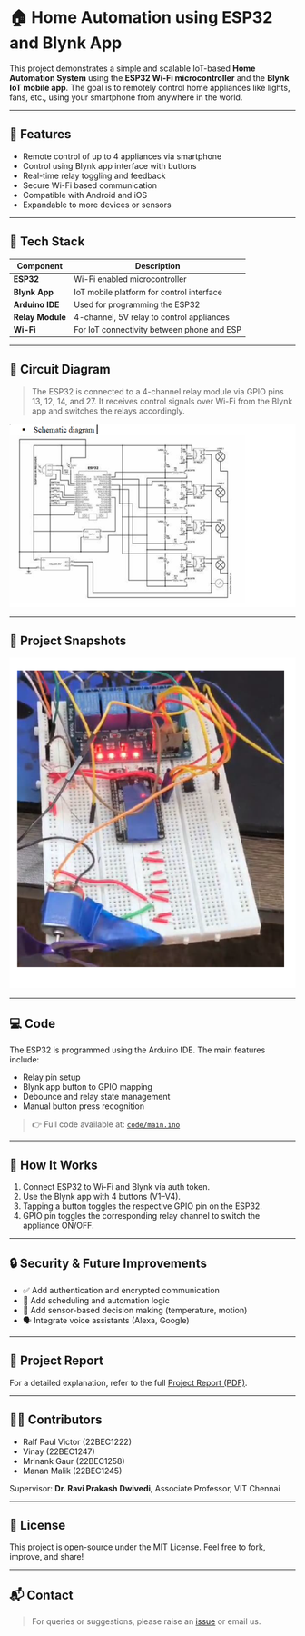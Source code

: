 # 🏠 Home Automation using ESP32 and Blynk App

This project demonstrates a simple and scalable IoT-based **Home Automation System** using the **ESP32 Wi-Fi microcontroller** and the **Blynk IoT mobile app**. The goal is to remotely control home appliances like lights, fans, etc., using your smartphone from anywhere in the world.

---

## 🔧 Features

- Remote control of up to 4 appliances via smartphone
- Control using Blynk app interface with buttons
- Real-time relay toggling and feedback
- Secure Wi-Fi based communication
- Compatible with Android and iOS
- Expandable to more devices or sensors

---

## 📱 Tech Stack

| Component      | Description                                |
|----------------|--------------------------------------------|
| **ESP32**      | Wi-Fi enabled microcontroller               |
| **Blynk App**  | IoT mobile platform for control interface   |
| **Arduino IDE**| Used for programming the ESP32              |
| **Relay Module** | 4-channel, 5V relay to control appliances |
| **Wi-Fi**      | For IoT connectivity between phone and ESP  |

---

## 📐 Circuit Diagram

> The ESP32 is connected to a 4-channel relay module via GPIO pins 13, 12, 14, and 27. It receives control signals over Wi-Fi from the Blynk app and switches the relays accordingly.

![Circuit Diagram](circuit_diagram/circuit_diagram.png)

---

## 📸 Project Snapshots

![Project Setup](images/project_snapshots.jpg)

---

## 💻 Code

The ESP32 is programmed using the Arduino IDE. The main features include:
- Relay pin setup
- Blynk app button to GPIO mapping
- Debounce and relay state management
- Manual button press recognition

> 👉 Full code available at: [`code/main.ino`](code/main.ino)

---

## 🚀 How It Works

1. Connect ESP32 to Wi-Fi and Blynk via auth token.
2. Use the Blynk app with 4 buttons (V1–V4).
3. Tapping a button toggles the respective GPIO pin on the ESP32.
4. GPIO pin toggles the corresponding relay channel to switch the appliance ON/OFF.

---

## 🔒 Security & Future Improvements

- ✅ Add authentication and encrypted communication
- 🔁 Add scheduling and automation logic
- 🧠 Add sensor-based decision making (temperature, motion)
- 🗣 Integrate voice assistants (Alexa, Google)

---

## 📄 Project Report

For a detailed explanation, refer to the full [Project Report (PDF)](report/Home_automation_using_esp32.pdf).

---

## 👨‍💻 Contributors

- Ralf Paul Victor (22BEC1222)
- Vinay (22BEC1247)
- Mrinank Gaur (22BEC1258)
- Manan Malik (22BEC1245)

Supervisor: **Dr. Ravi Prakash Dwivedi**, Associate Professor, VIT Chennai

---

## 📜 License

This project is open-source under the MIT License. Feel free to fork, improve, and share!

---

## 📬 Contact

> For queries or suggestions, please raise an [issue](https://github.com/yourusername/home-automation-esp32-blynk/issues) or email us.
